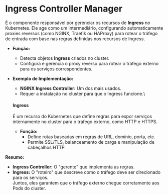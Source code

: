 # Ingress Controller Manager

É o componente responsável por gerenciar os recursos de **Ingress** no Kubernetes. Ele age como um intermediário, configurando automaticamente proxies reversos (como NGINX, Traefik ou HAProxy) para rotear o tráfego de entrada com base nas regras definidas nos recursos de Ingress.

* **Função:**
  * Detecta objetos **Ingress** criados no cluster.
  * Configura e gerencia o proxy reverso para rotear o tráfego externo para os serviços correspondentes.
*   **Exemplo de Implementação:**

    * **NGINX Ingress Controller:** Um dos mais usados.
    * Requer a instalação no cluster para que o Ingress funcione.\


    #### **Ingress**

    É um recurso do Kubernetes que define regras para expor serviços internamente no cluster para o tráfego externo, como HTTP e HTTPS.

    * **Função:**
      * Define rotas baseadas em regras de URL, domínio, porta, etc.
      * Permite SSL/TLS, balanceamento de carga e manipulação de cabeçalhos HTTP.

**Resumo:**

* **Ingress Controller:** O "gerente" que implementa as regras.
* **Ingress:** O "roteiro" que descreve como o tráfego deve ser direcionado para os serviços.\
  Juntos, eles garantem que o tráfego externo chegue corretamente aos Pods do cluster.
